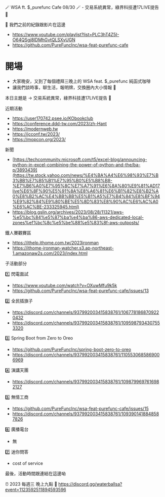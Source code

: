 🪄 WSA ft. $_purefunc Cafe 08/30 🪄 - 交易系統異常，綠界科技遭17LIVE提告 👔

:movie_camera: 我們之前的紀錄跟影片在這邊
* https://www.youtube.com/playlist?list=PLC3hT4Z5I-O64QSgj8IDMhGvtQLSXvUGN
* https://github.com/PureFuncInc/wsa-feat-purefunc-cafe

# 開場
* 大家晚安，又到了每個禮拜三晚上的 WSA feat. $_purefunc 純函式咖啡
* 讓我們談時事，聊生活，報明牌，交換圈內大小情報 🦻

本日主題是 -> 交易系統異常，綠界科技遭17LIVE提告 👔

近期活動
* https://user170742.psee.io/KObookclub
* https://conference.ddd-tw.com/2023/zh-Hant
* https://modernweb.tw
* https://jcconf.tw/2023/
* https://mopcon.org/2023/

新聞
* [https://techcommunity.microsoft.com/t5/excel-blog/announcing-python-in-excel-combining-the-power-of-python-and-the/ba-p/3893439](https://tw.stock.yahoo.com/news/%E4%BA%A4%E6%98%93%E7%B3%BB%E7%B5%B1%E7%95%B0%E5%B8%B8-%E7%B6%A0%E7%95%8C%E7%A7%91%E6%8A%80%E9%81%AD17live%E6%8F%90%E5%91%8A%E8%A6%81%E6%B1%82%E8%B2%A0%E8%B2%AC%E4%BB%BB%E5%B1%A5%E7%B4%84%E8%BF%94%E9%82%84%E9%80%BE%E5%8D%83%E8%90%AC%E6%AC%A0%E6%AC%BE-233325945.html)
* https://blog.gslin.org/archives/2023/08/28/11321/aws-%e5%bc%84%e5%87%ba%e4%ba%86-aws-dedicated-local-zones%ef%bc%8c%e5%be%88%e5%83%8f-aws-outposts/

鐵人賽觀賽區
* https://ithelp.ithome.com.tw/2023ironman
* https://ithome-ironman-watcher.s3.ap-northeast-1.amazonaw2s.com/2023/index.html

子活動部分

:one: 閃電面試
* https://www.youtube.com/watch?v=OXuwMfu9k5k
* https://github.com/PureFuncInc/wsa-feat-purefunc-cafe/issues/13

:two: 全民插旗子
* https://discord.com/channels/937992003415838761/1067781868709220432
* https://discord.com/channels/937992003415838761/1095987934307553320

:three: Spring Boot from Zero to Oreo
* https://github.com/PureFuncInc/spring-boot-zero-to-oreo
* https://discord.com/channels/937992003415838761/1105530685869006969

:four: 演講天團
* https://discord.com/channels/937992003415838761/1098799697616982127

:five: 無情工商
* https://github.com/PureFuncInc/wsa-feat-purefunc-cafe/issues/15
* https://discord.com/channels/937992003415838761/1093901418848587826

:six: 廣播電台
* 無

:seven: 迷你問答
* cost of service

最後，活動時間跟連結在這邊呦

:alarm_clock: 2023 每週三 晚上九點
:link: https://discord.gg/waterballsa?event=1123592511894593596
